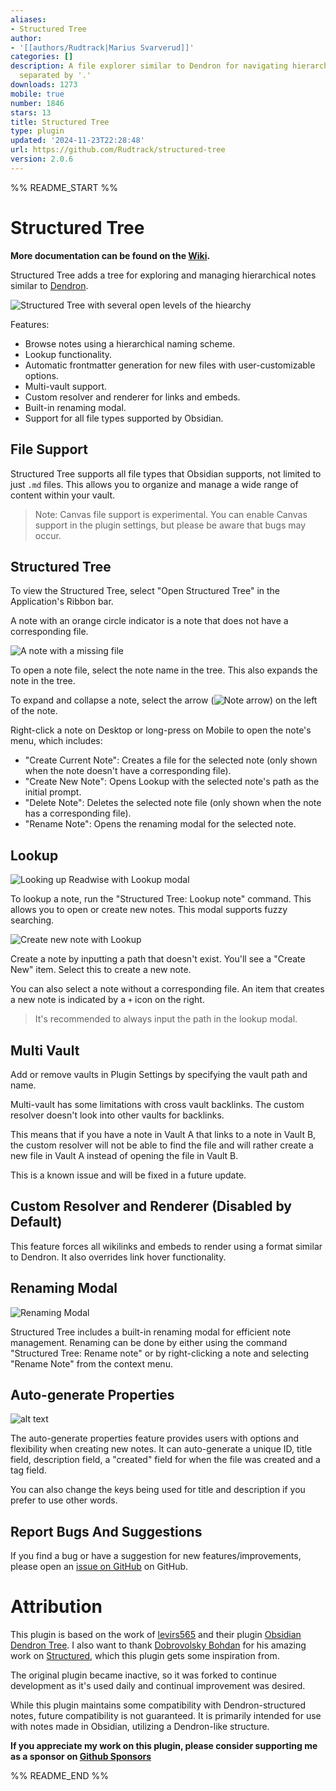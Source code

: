 ```yaml
---
aliases:
- Structured Tree
author:
- '[[authors/Rudtrack|Marius Svarverud]]'
categories: []
description: A file explorer similar to Dendron for navigating hierarchical notes
  separated by '.'
downloads: 1273
mobile: true
number: 1846
stars: 13
title: Structured Tree
type: plugin
updated: '2024-11-23T22:28:48'
url: https://github.com/Rudtrack/structured-tree
version: 2.0.6
---
```


%% README_START %%

# Structured Tree

**More documentation can be found on the [Wiki](https://rudtrack.notion.site/Structured-Plugin-0ba0ee706bc84998909049f4a9c510c2).**

Structured Tree adds a tree for exploring and managing hierarchical notes similar to [Dendron](https://www.dendron.so/).

![Structured Tree with several open levels of the hiearchy](https://raw.githubusercontent.com/Rudtrack/structured-tree/HEAD/images/StructuredTree.png)

Features:

- Browse notes using a hierarchical naming scheme.
- Lookup functionality.
- Automatic frontmatter generation for new files with user-customizable options.
- Multi-vault support.
- Custom resolver and renderer for links and embeds.
- Built-in renaming modal.
- Support for all file types supported by Obsidian.

## File Support

Structured Tree supports all file types that Obsidian supports, not limited to just `.md` files. This allows you to organize and manage a wide range of content within your vault.

> Note: Canvas file support is experimental. You can enable Canvas support in the plugin settings, but please be aware that bugs may occur.

## Structured Tree

To view the Structured Tree, select "Open Structured Tree" in the Application's Ribbon bar.

A note with an orange circle indicator is a note that does not have a corresponding file.

![A note with a missing file](https://raw.githubusercontent.com/Rudtrack/structured-tree/HEAD/images/MissingFile.png)

To open a note file, select the note name in the tree. This also expands the note in the tree.

To expand and collapse a note, select the arrow (![Note arrow](https://raw.githubusercontent.com/Rudtrack/structured-tree/HEAD/images/arrow.png)) on the left of the note.

Right-click a note on Desktop or long-press on Mobile to open the note's menu, which includes:

- "Create Current Note": Creates a file for the selected note (only shown when the note doesn't have a corresponding file).
- "Create New Note": Opens Lookup with the selected note's path as the initial prompt.
- "Delete Note": Deletes the selected note file (only shown when the note has a corresponding file).
- "Rename Note": Opens the renaming modal for the selected note.

## Lookup

![Looking up Readwise with Lookup modal](https://raw.githubusercontent.com/Rudtrack/structured-tree/HEAD/images/LookupModalFuzzy.png)

To lookup a note, run the "Structured Tree: Lookup note" command. This allows you to open or create new notes. This modal supports fuzzy searching.

![Create new note with Lookup](https://raw.githubusercontent.com/Rudtrack/structured-tree/HEAD/images/LookupModalNew.png)

Create a note by inputting a path that doesn't exist. You'll see a "Create New" item. Select this to create a new note.

You can also select a note without a corresponding file. An item that creates a new note is indicated by a `+` icon on the right.

> It's recommended to always input the path in the lookup modal.

## Multi Vault

Add or remove vaults in Plugin Settings by specifying the vault path and name.

Multi-vault has some limitations with cross vault backlinks. The custom resolver doesn't look into other vaults for backlinks.

This means that if you have a note in Vault A that links to a note in Vault B, the custom resolver will not be able to find the file and will rather create a new file in Vault A instead of opening the file in Vault B.

This is a known issue and will be fixed in a future update.

## Custom Resolver and Renderer (Disabled by Default)

This feature forces all wikilinks and embeds to render using a format similar to Dendron. It also overrides link hover functionality.

## Renaming Modal

![Renaming Modal](https://raw.githubusercontent.com/Rudtrack/structured-tree/HEAD/images/RenamingModal.png)

Structured Tree includes a built-in renaming modal for efficient note management. Renaming can be done by either using the command "Structured Tree: Rename note" or by right-clicking a note and selecting "Rename Note" from the context menu.

## Auto-generate Properties

![alt text](https://raw.githubusercontent.com/Rudtrack/structured-tree/HEAD/images/PropertySettings.png)

The auto-generate properties feature provides users with options and flexibility when creating new notes. It can auto-generate a unique ID, title field, description field, a "created" field for when the file was created and a tag field.

You can also change the keys being used for title and description if you prefer to use other words.

## Report Bugs And Suggestions

If you find a bug or have a suggestion for new features/improvements, please open an [issue on GitHub](https://github.com/Rudtrack/structured-tree/issues) on GitHub.

# Attribution

This plugin is based on the work of [levirs565](https://github.com/levirs565/) and their plugin [Obsidian Dendron Tree](https://github.com/levirs565/obsidian-dendron-tree). I also want to thank [Dobrovolsky Bohdan](https://github.com/dobrovolsky) for his amazing work on [Structured](https://github.com/dobrovolsky/obsidian-structure), which this plugin gets some inspiration from.

The original plugin became inactive, so it was forked to continue development as it's used daily and continual improvement was desired.

While this plugin maintains some compatibility with Dendron-structured notes, future compatibility is not guaranteed. It is primarily intended for use with notes made in Obsidian, utilizing a Dendron-like structure.

**If you appreciate my work on this plugin, please consider supporting me as a sponsor on [Github Sponsors](https://github.com/sponsors/Rudtrack)**


%% README_END %%
